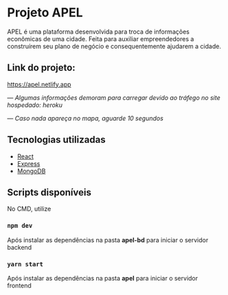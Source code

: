 # Projeto APEL

APEL é uma plataforma desenvolvida para troca de informações
econômicas de uma cidade.
Feita para auxiliar empreendedores a construírem seu plano
de negócio e consequentemente ajudarem a cidade.

## Link do projeto: 

https://apel.netlify.app

— *Algumas informações demoram para carregar devido ao tráfego no site hospedado: heroku*

— *Caso nada apareça no mapa, aguarde 10 segundos*

## Tecnologias utilizadas

- [React](https://pt-br.reactjs.org)
- [Express](https://expressjs.com/pt-br/)
- [MongoDB](https://www.mongodb.com)

## Scripts disponíveis

No CMD, utilize

### `npm dev`

Após instalar as dependências na pasta **apel-bd** para iniciar o servidor backend

### `yarn start`

Após instalar as dependências na pasta **apel** para iniciar o servidor frontend

